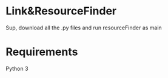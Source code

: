 # Link&ResourceFinder
 Sup, download all the .py files and run resourceFinder as main

# Requirements
 Python 3
